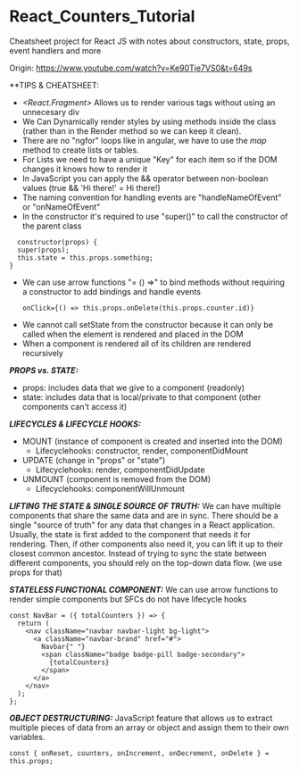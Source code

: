 # React_Counters_Tutorial
Cheatsheet project for React JS with notes about constructors, state, props, event handlers and more

Origin: https://www.youtube.com/watch?v=Ke90Tje7VS0&t=649s

**TIPS & CHEATSHEET:

 - *<React.Fragment>* Allows us to render various tags without using an unnecesary div
 - We Can Dynamically render styles by using methods inside the class (rather than in the Render method so we can keep it clean).
 - There are no "ngfor" loops like in angular, we have to use the *map* method to create lists or tables.
 - For Lists we need to have a unique "Key" for each item so if the DOM changes it knows how to render it
 - In JavaScript you can apply the && operator between non-boolean values (true && 'Hi there!' = Hi there!)
 - The naming convention for handling events are "handleNameOfEvent" or "onNameOfEvent"
 - In the constructor it's required to use "super()" to call the constructor of the parent class
  ```
    constructor(props) {
    super(props);
    this.state = this.props.something;
  }
  ```
 - We can use arrow functions "= () =>" to bind methods without requiring a constructor to add bindings and handle events
   ```
   onClick={() => this.props.onDelete(this.props.counter.id)}
   ```
 - We cannot call setState from the constructor because it can only be called when the element is rendered and placed in the DOM
 - When a component is rendered all of its children are rendered recursively
   
***PROPS vs. STATE:***
- props: includes data that we give to a component (readonly)
- state: includes data that is local/private to that component (other components can't access it)

***LIFECYCLES & LIFECYCLE HOOKS:***
- MOUNT (instance of component is created and inserted into the DOM)
  - Lifecyclehooks: constructor, render, componentDidMount
- UPDATE (change in "props" or "state")
  - Lifecyclehooks: render, componentDidUpdate
- UNMOUNT (component is removed from the DOM)
  - Lifecyclehooks: componentWillUnmount

***LIFTING THE STATE & SINGLE SOURCE OF TRUTH:*** We can have multiple components that share the same data and are in sync. There should be a single "source of truth" for any data that changes in a React application. Usually, the state is first added to the component that needs it for rendering. Then, if other components also need it, you can lift it up to their closest common ancestor. Instead of trying to sync the state between different components, you should rely on the top-down data flow. (we use props for that)

***STATELESS FUNCTIONAL COMPONENT:*** We can use arrow functions to render simple components but SFCs do not have lifecycle hooks
```
const NavBar = ({ totalCounters }) => {
  return (
    <nav className="navbar navbar-light bg-light">
      <a className="navbar-brand" href="#">
        Navbar{" "}
        <span className="badge badge-pill badge-secondary">
          {totalCounters}
        </span>
      </a>
    </nav>
  );
};
```
***OBJECT DESTRUCTURING:*** JavaScript feature that allows us to extract multiple pieces of data from an array or object and assign them to their own variables.
```
const { onReset, counters, onIncrement, onDecrement, onDelete } = this.props;
```
